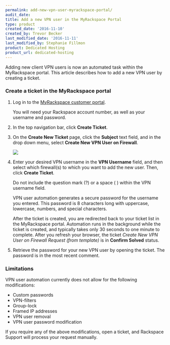 ```yaml
---
permalink: add-new-vpn-user-myrackspace-portal/
audit_date:
title: Add a new VPN user in the MyRackspace Portal
type: product
created_date: '2016-11-10'
created_by: Trevor Becker
last_modified_date: '2016-11-11'
last_modified_by: Stephanie Fillmon
product: Dedicated Hosting
product_url: dedicated-hosting
---
```


Adding new client VPN users is now an automated task within the MyRackspace portal. This article describes how to add a new VPN user by creating a ticket.

### Create a ticket in the MyRackspace portal

1. Log in to the [MyRackspace customer portal](https://my.rackspace.com/portal/auth/login).

   You will need your Rackspace account number, as well as your username and password.

2. In the top navigation bar, click **Create Ticket**.

3. On the **Create New Ticket** page, click the **Subject** text field, and in the drop down menu, select **Create New VPN User on Firewall**.

   <img src="{% asset_path dedicated-hosting/add-new-vpn-user-myrackspace-portal/add-new-vpn-user-select-ticket.png %}" />

4. Enter your desired VPN username in the **VPN Username** field, and then select which firewall(s) to which you want to add the new user. Then, click **Create Ticket**.

   Do not include the question mark (?) or a space ( ) within the VPN username field.

   VPN user automation generates a secure password for the username you entered. This password is 8 characters long with uppercase, lowercase, numbers, and special characters.

   After the ticket is created, you are redirected back to your ticket list in the MyRackspace portal. Automation runs in the background while the ticket is created, and typically takes only 30 seconds to one minute to complete. After you refresh your browser, the ticket *Create New VPN User on Firewall Request (from template)* is in **Confirm Solved** status.

5. Retrieve the password for your new VPN user by opening the ticket. The password is in the most recent comment.

### Limitations

VPN user automation currently does not allow for the following modifications:

- Custom passwords
- VPN-filters
- Group-lock
- Framed IP addresses
- VPN user removal
- VPN user password modification

If you require any of the above modifications, open a ticket, and Rackspace Support will process your request manually.
